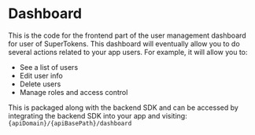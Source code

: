 # Dashboard

This is the code for the frontend part of the user management dashboard for user of SuperTokens. This dashboard will eventually allow you to do several actions related to your app users. For example, it will allow you to:

- See a list of users
- Edit user info
- Delete users
- Manage roles and access control

This is packaged along with the backend SDK and can be accessed by integrating the backend SDK into your app and visiting: `{apiDomain}/{apiBasePath}/dashboard`
